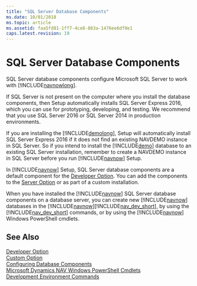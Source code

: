 ```yaml
---
title: "SQL Server Database Components"
ms.date: 10/01/2018
ms.topic: article
ms.assetid: faa5fd81-1ff7-4ce8-883a-1476ee6df0e1
caps.latest.revision: 19
---
```

# SQL Server Database Components
SQL Server database components configure Microsoft SQL Server to work with [!INCLUDE[navnowlong](includes/navnowlong_md.md)].  
  
 If SQL Server is not present on the computer where you install the database components, then Setup automatically installs SQL Server Express 2016, which you can use for prototyping, developing, and testing. We recommend that you use SQL Server 2016 or SQL Server 2014 in production environments.  
  
 If you are installing the [!INCLUDE[demolong](includes/demolong_md.md)], Setup will automatically install SQL Server Express 2016 if it does not find an existing NAVDEMO instance in SQL Server. So if you intend to install the [!INCLUDE[demo](includes/demo_md.md)] database to an existing SQL Server installation, remember to create a NAVDEMO instance in SQL Server before you run [!INCLUDE[navnow](includes/navnow_md.md)] Setup.  
  
 In [!INCLUDE[navnow](includes/navnow_md.md)] Setup, SQL Server database components are a default component for the [Developer Option](Developer-Option.md). You can add the components to the [Server Option](Server-Option.md) or as part of a custom installation.  
  
 When you have installed the [!INCLUDE[navnow](includes/navnow_md.md)] SQL Server database components on a database server, you can create new [!INCLUDE[navnow](includes/navnow_md.md)] databases in the [!INCLUDE[navnow](includes/navnow_md.md)][!INCLUDE[nav_dev_short](includes/nav_dev_short_md.md)], by using the [!INCLUDE[nav_dev_short](includes/nav_dev_short_md.md)] commands, or by using the [!INCLUDE[navnow](includes/navnow_md.md)] Windows PowerShell cmdlets.  
  
## See Also  
 [Developer Option](Developer-Option.md)   
 [Custom Option](Custom-Option.md)   
 [Configuring Database Components](Configuring-Database-Components.md)   
 [Microsoft Dynamics NAV Windows PowerShell Cmdlets](Microsoft-Dynamics-NAV-Windows-PowerShell-Cmdlets.md)   
 [Development Environment Commands](Development-Environment-Commands.md)

